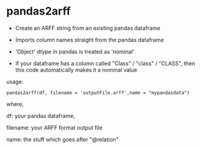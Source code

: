 # pandas2arff
- Create an ARFF string from an existing pandas dataframe

- Imports column names straight from the pandas dataframe

- 'Object' dtype in pandas is treated as 'nominal'

- If your dataframe has a column called "Class" / "class" / "CLASS", then this code automatically makes it a nominal value

usage:

```
pandas2arff(df, filename = 'outputFile.arff',name = "mypandasdata")
```

where,

df: your pandas dataframe,

filename: your ARFF format output file

name: the stuff which goes after "@relation"

